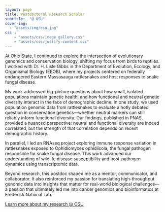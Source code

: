 ```yaml
---
layout: page
title: Postdoctoral Research Scholar
subtitle:  "@ OSU"
cover-img: 
  - "assets/img/osu.jpg"
css : 
    - "assets/css/image_gallery.css"
    - "assets/css/justify-content.css"
---
```


At Ohio State, I continued to explore the intersection of evolutionary genomics and conservation biology, shifting my focus from birds to reptiles. I worked with Dr. H. Lisle Gibbs in the Department of Evolution, Ecology, and Organismal Biology (EEOB), where my projects centered on federally endangered Eastern Massasauga rattlesnakes and host responses to snake fungal disease.

My work addressed big-picture questions about how small, isolated populations maintain genetic health, and how functional and neutral genetic diversity interact in the face of demographic decline. In one study, we used population genomic data from rattlesnakes to evaluate a hotly debated question in conservation genetics—whether neutral markers can still reliably inform functional diversity. Our findings, published in PNAS, provided a nuanced perspective: neutral and functional diversity are indeed correlated, but the strength of that correlation depends on recent demographic history.

In parallel, I led an RNAseq project exploring immune response variation in rattlesnakes exposed to Ophidiomyces ophidiicola, the fungal pathogen responsible for snake fungal disease. This work advanced our understanding of wildlife disease susceptibility and host-pathogen dynamics using transcriptomic data.

Beyond research, this postdoc shaped me as a mentor, communicator, and collaborator. It also reinforced my passion for translating high-throughput genomic data into insights that matter for real-world biological challenges—a passion that ultimately led me into cancer genomics and bioinformatics at Frederick National Lab.


<div class="button-container">
    <a href="../purdue" class="btn btn-google">Learn more about my research @ OSU</a>
</div>